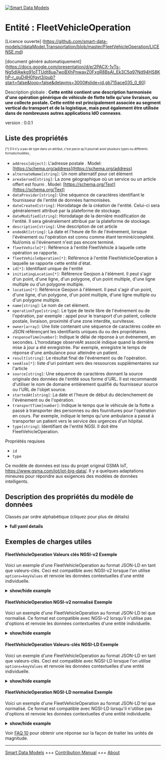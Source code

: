 <!-- 10-Header -->  
[![Smart Data Models](https://smartdatamodels.org/wp-content/uploads/2022/01/SmartDataModels_logo.png "Logo")](https://smartdatamodels.org)  
Entité : FleetVehicleOperation  
==============================<!-- /10-Header -->  
<!-- 15-License -->  
[Licence ouverte] (https://github.com/smart-data-models//dataModel.Transportation/blob/master/FleetVehicleOperation/LICENSE.md)  
[document généré automatiquement] (https://docs.google.com/presentation/d/e/2PACX-1vTs-Ng5dIAwkg91oTTUdt8ua7woBXhPnwavZ0FxgR8BsAI_Ek3C5q97Nd94HS8KhP-r_quD4H0fgyt3/pub?start=false&loop=false&delayms=3000#slide=id.gb715ace035_0_60)  
<!-- /15-License -->  
<!-- 20-Description -->  
Description globale : **Cette entité contient une description harmonisée d'une opération générique de véhicule de flotte telle qu'une livraison, ou une collecte postale. Cette entité est principalement associée au segment vertical du transport et de la logistique, mais peut également être utilisée dans de nombreuses autres applications IdO connexes**.  
version : 0.0.1  
<!-- /20-Description -->  
<!-- 30-PropertiesList -->  

## Liste des propriétés  

<sup><sub>[*] S'il n'y a pas de type dans un attribut, c'est parce qu'il pourrait avoir plusieurs types ou différents formats/modèles</sub></sup>.  
- `address[object]`: L'adresse postale  . Model: [https://schema.org/address](https://schema.org/address)- `alternateName[string]`: Un nom alternatif pour cet élément  - `areaServed[string]`: La zone géographique où un service ou un article offert est fourni  . Model: [https://schema.org/Text](https://schema.org/Text)- `dataProvider[string]`: Une séquence de caractères identifiant le fournisseur de l'entité de données harmonisées.  - `dateCreated[string]`: Horodatage de la création de l'entité. Celui-ci sera généralement attribué par la plateforme de stockage.  - `dateModified[string]`: Horodatage de la dernière modification de l'entité. Il sera généralement attribué par la plateforme de stockage.  - `description[string]`: Une description de cet article  - `endedAt[string]`: La date et l'heure de fin de l'événement, lorsque l'événement ou l'opération est connu comme étant terminé/complété. Nul/omis si l'événement n'est pas encore terminé.  - `fleetVehicle[*]`: Référence à l'entité FleetVehicle à laquelle cette opération se rapporte.  - `fleetVehicleOperation[*]`: Référence à l'entité FleetVehicleOperation à laquelle se rapporte cette entité d'état.  - `id[*]`: Identifiant unique de l'entité  - `initiatingLocation[*]`: Référence Geojson à l'élément. Il peut s'agir d'un point, d'une ligne, d'un polygone, d'un point multiple, d'une ligne multiple ou d'un polygone multiple.  - `location[*]`: Référence Geojson à l'élément. Il peut s'agir d'un point, d'une ligne, d'un polygone, d'un point multiple, d'une ligne multiple ou d'un polygone multiple.  - `name[string]`: Le nom de cet élément.  - `operationType[string]`: Le type de texte libre de l'événement ou de l'opération, par exemple : appel pour le transport d'un patient, collecte postale, livraison, proximité d'une zone interdite, survitesse.  - `owner[array]`: Une liste contenant une séquence de caractères codée en JSON référençant les identifiants uniques du ou des propriétaires.  - `responseTime[number]`: Indique le délai de réponse à un événement, en secondes. L'horodatage observéAt associé indique quand la dernière mise à jour a été enregistrée. Par exemple, enregistre le temps de réponse d'une ambulance pour atteindre un patient.  - `result[string]`: Le résultat final de l'événement ou de l'opération.  - `seeAlso[*]`: liste d'uri pointant vers des ressources supplémentaires sur l'article  - `source[string]`: Une séquence de caractères donnant la source originale des données de l'entité sous forme d'URL. Il est recommandé d'utiliser le nom de domaine entièrement qualifié du fournisseur source ou l'URL de l'objet source.  - `startedAt[string]`: La date et l'heure de début du déclenchement de l'événement ou de l'opération.  - `transportTime[number]`: Indique le temps que le véhicule de la flotte a passé à transporter des personnes ou des fournitures pour l'opération en cours. Par exemple, indique le temps qu'une ambulance a passé à transporter un patient vers le service des urgences d'un hôpital.  - `type[string]`: Identifiant de l'entité NGSI. Il doit être FleetVehicleOperation.  <!-- /30-PropertiesList -->  
<!-- 35-RequiredProperties -->  
Propriétés requises  
- `id`  - `type`  <!-- /35-RequiredProperties -->  
<!-- 40-RequiredProperties -->  
Ce modèle de données est issu du projet original GSMA IoT, https://www.gsma.com/iot/iot-big-data/. Il y a quelques adaptations mineures pour répondre aux exigences des modèles de données intelligents.  
<!-- /40-RequiredProperties -->  
<!-- 50-DataModelHeader -->  
## Description des propriétés du modèle de données  
Classés par ordre alphabétique (cliquez pour plus de détails)  
<!-- /50-DataModelHeader -->  
<!-- 60-ModelYaml -->  
<details><summary><strong>full yaml details</strong></summary>    
```yaml  
FleetVehicleOperation:    
  description: 'This entity contains a harmonised description of a generic fleet vehicle operation such as a delivery, or a postal collection. This entity is primarily associated with the vertical segment of the transport and logistics but may also be used many other related IoT applications.'    
  properties:    
    address:    
      description: 'The mailing address'    
      properties:    
        addressCountry:    
          description: 'Property. The country. For example, Spain. Model:''https://schema.org/addressCountry'''    
          type: string    
        addressLocality:    
          description: 'Property. The locality in which the street address is, and which is in the region. Model:''https://schema.org/addressLocality'''    
          type: string    
        addressRegion:    
          description: 'Property. The region in which the locality is, and which is in the country. Model:''https://schema.org/addressRegion'''    
          type: string    
        postOfficeBoxNumber:    
          description: 'Property. The post office box number for PO box addresses. For example, 03578. Model:''https://schema.org/postOfficeBoxNumber'''    
          type: string    
        postalCode:    
          description: 'Property. The postal code. For example, 24004. Model:''https://schema.org/https://schema.org/postalCode'''    
          type: string    
        streetAddress:    
          description: 'Property. The street address. Model:''https://schema.org/streetAddress'''    
          type: string    
      type: object    
      x-ngsi:    
        model: https://schema.org/address    
        type: Property    
    alternateName:    
      description: 'An alternative name for this item'    
      type: string    
      x-ngsi:    
        type: Property    
    areaServed:    
      description: 'The geographic area where a service or offered item is provided'    
      type: string    
      x-ngsi:    
        model: https://schema.org/Text    
        type: Property    
    dataProvider:    
      description: 'A sequence of characters identifying the provider of the harmonised data entity.'    
      type: string    
      x-ngsi:    
        type: Property    
    dateCreated:    
      description: 'Entity creation timestamp. This will usually be allocated by the storage platform.'    
      format: date-time    
      type: string    
      x-ngsi:    
        type: Property    
    dateModified:    
      description: 'Timestamp of the last modification of the entity. This will usually be allocated by the storage platform.'    
      format: date-time    
      type: string    
      x-ngsi:    
        type: Property    
    description:    
      description: 'A description of this item'    
      type: string    
      x-ngsi:    
        type: Property    
    endedAt:    
      description: 'The end date and time of the event when the event or operation is known to be over/complete. Null/omitted if not yet ended.'    
      format: date-time    
      type: string    
      x-ngsi:    
        type: Property    
    fleetVehicle:    
      anyOf:    
        - description: 'Property. Identifier format of any NGSI entity'    
          maxLength: 256    
          minLength: 1    
          pattern: ^[\w\-\.\{\}\$\+\*\[\]`|~^@!,:\\]+$    
          type: string    
        - description: 'Property. Identifier format of any NGSI entity'    
          format: uri    
          type: string    
      description: 'Reference to the FleetVehicle entity to which this operation relates.'    
      x-ngsi:    
        type: Relationship    
    fleetVehicleOperation:    
      anyOf:    
        - description: 'Property. Identifier format of any NGSI entity'    
          maxLength: 256    
          minLength: 1    
          pattern: ^[\w\-\.\{\}\$\+\*\[\]`|~^@!,:\\]+$    
          type: string    
        - description: 'Property. Identifier format of any NGSI entity'    
          format: uri    
          type: string    
      description: 'Reference to the FleetVehicleOperation entity to which this status entity relates.'    
      x-ngsi:    
        type: Relationship    
    id:    
      anyOf: &fleetvehicleoperation_-_properties_-_owner_-_items_-_anyof    
        - description: 'Property. Identifier format of any NGSI entity'    
          maxLength: 256    
          minLength: 1    
          pattern: ^[\w\-\.\{\}\$\+\*\[\]`|~^@!,:\\]+$    
          type: string    
        - description: 'Property. Identifier format of any NGSI entity'    
          format: uri    
          type: string    
      description: 'Unique identifier of the entity'    
      x-ngsi:    
        type: Property    
    initiatingLocation:    
      description: 'Geojson reference to the item. It can be Point, LineString, Polygon, MultiPoint, MultiLineString or MultiPolygon'    
      oneOf: &fleetvehicleoperation_-_properties_-_location_-_oneof    
        - description: 'GeoProperty. Geojson reference to the item. Point'    
          properties:    
            bbox:    
              items:    
                type: number    
              minItems: 4    
              type: array    
            coordinates:    
              items:    
                type: number    
              minItems: 2    
              type: array    
            type:    
              enum:    
                - Point    
              type: string    
          required:    
            - type    
            - coordinates    
          title: 'GeoJSON Point'    
          type: object    
        - description: 'GeoProperty. Geojson reference to the item. LineString'    
          properties:    
            bbox:    
              items:    
                type: number    
              minItems: 4    
              type: array    
            coordinates:    
              items:    
                items:    
                  type: number    
                minItems: 2    
                type: array    
              minItems: 2    
              type: array    
            type:    
              enum:    
                - LineString    
              type: string    
          required:    
            - type    
            - coordinates    
          title: 'GeoJSON LineString'    
          type: object    
        - description: 'GeoProperty. Geojson reference to the item. Polygon'    
          properties:    
            bbox:    
              items:    
                type: number    
              minItems: 4    
              type: array    
            coordinates:    
              items:    
                items:    
                  items:    
                    type: number    
                  minItems: 2    
                  type: array    
                minItems: 4    
                type: array    
              type: array    
            type:    
              enum:    
                - Polygon    
              type: string    
          required:    
            - type    
            - coordinates    
          title: 'GeoJSON Polygon'    
          type: object    
        - description: 'GeoProperty. Geojson reference to the item. MultiPoint'    
          properties:    
            bbox:    
              items:    
                type: number    
              minItems: 4    
              type: array    
            coordinates:    
              items:    
                items:    
                  type: number    
                minItems: 2    
                type: array    
              type: array    
            type:    
              enum:    
                - MultiPoint    
              type: string    
          required:    
            - type    
            - coordinates    
          title: 'GeoJSON MultiPoint'    
          type: object    
        - description: 'GeoProperty. Geojson reference to the item. MultiLineString'    
          properties:    
            bbox:    
              items:    
                type: number    
              minItems: 4    
              type: array    
            coordinates:    
              items:    
                items:    
                  items:    
                    type: number    
                  minItems: 2    
                  type: array    
                minItems: 2    
                type: array    
              type: array    
            type:    
              enum:    
                - MultiLineString    
              type: string    
          required:    
            - type    
            - coordinates    
          title: 'GeoJSON MultiLineString'    
          type: object    
        - description: 'GeoProperty. Geojson reference to the item. MultiLineString'    
          properties:    
            bbox:    
              items:    
                type: number    
              minItems: 4    
              type: array    
            coordinates:    
              items:    
                items:    
                  items:    
                    items:    
                      type: number    
                    minItems: 2    
                    type: array    
                  minItems: 4    
                  type: array    
                type: array    
              type: array    
            type:    
              enum:    
                - MultiPolygon    
              type: string    
          required:    
            - type    
            - coordinates    
          title: 'GeoJSON MultiPolygon'    
          type: object    
      x-ngsi:    
        type: GeoProperty    
    location:    
      description: 'Geojson reference to the item. It can be Point, LineString, Polygon, MultiPoint, MultiLineString or MultiPolygon'    
      oneOf: *fleetvehicleoperation_-_properties_-_location_-_oneof    
      x-ngsi:    
        type: GeoProperty    
    name:    
      description: 'The name of this item.'    
      type: string    
      x-ngsi:    
        type: Property    
    operationType:    
      description: 'The free text type of the event or operation e.g. e.g. Call for a patient transportation, postal collection, delivery, close to a restricted area, overspeed.'    
      type: string    
      x-ngsi:    
        type: Property    
    owner:    
      description: 'A List containing a JSON encoded sequence of characters referencing the unique Ids of the owner(s)'    
      items:    
        anyOf: *fleetvehicleoperation_-_properties_-_owner_-_items_-_anyof    
        description: 'Property. Unique identifier of the entity'    
      type: array    
      x-ngsi:    
        type: Property    
    responseTime:    
      description: 'Indicates the time to respond to an event, in seconds. The associated observedAt timestamp indicates when the last update was recorded. E.g. records the response time for an ambulance to reach to a patient'    
      type: number    
      x-ngsi:    
        type: Property    
        units: seconds    
    result:    
      description: 'The final result of the event or operation.'    
      type: string    
      x-ngsi:    
        type: Property    
    seeAlso:    
      description: 'list of uri pointing to additional resources about the item'    
      oneOf:    
        - items:    
            format: uri    
            type: string    
          minItems: 1    
          type: array    
        - format: uri    
          type: string    
      x-ngsi:    
        type: Property    
    source:    
      description: 'A sequence of characters giving the original source of the entity data as a URL. Recommended to be the fully qualified domain name of the source provider, or the URL to the source object.'    
      type: string    
      x-ngsi:    
        type: Property    
    startedAt:    
      description: 'The start date and time when the event or operation was triggered.'    
      format: date-time    
      type: string    
      x-ngsi:    
        type: Property    
    transportTime:    
      description: 'Indicates the time that the fleet vehicle has spent transporting people or supplies for the current operation. E.g. indicates the time an ambulance spent transporting a patient to a hospital emergency department.'    
      type: number    
      x-ngsi:    
        type: Property    
    type:    
      description: 'NGSI Entity identifier. It has to be FleetVehicleOperation'    
      enum:    
        - FleetVehicleOperation    
      type: string    
      x-ngsi:    
        type: Property    
  required:    
    - id    
    - type    
  type: object    
  x-derived-from: ""    
  x-disclaimer: 'Redistribution and use in source and binary forms, with or without modification, are permitted  provided that the license conditions are met. Copyleft (c) 2021 Contributors to Smart Data Models Program'    
  x-license-url: https://github.com/smart-data-models/dataModel.Transportation/blob/master/FleetVehicleOperation/LICENSE.md    
  x-model-schema: https://smart-data-models.github.io/dataModel.Transportation/FleetVehicleOperation/schema.json    
  x-model-tags: GSMA    
  x-version: 0.0.1    
```  
</details>    
<!-- /60-ModelYaml -->  
<!-- 70-MiddleNotes -->  
<!-- /70-MiddleNotes -->  
<!-- 80-Examples -->  
## Exemples de charges utiles  
#### FleetVehicleOperation Valeurs clés NGSI-v2 Exemple  
Voici un exemple d'une FleetVehicleOperation au format JSON-LD en tant que valeurs-clés. Ceci est compatible avec NGSI-v2 lorsque l'on utilise `options=keyValues` et renvoie les données contextuelles d'une entité individuelle.  
<details><summary><strong>show/hide example</strong></summary>    
```json  
{  
  "id": "urn:ngsi-ld:FleetVehicleOperation:8e876a60-5aa3-11e8-b350-d7b51a09fb6c",  
  "type": "FleetVehicleOperation",  
  "source": "https://source.example.com",  
  "dataProvider": "https://provider.example.com",  
  "fleetVehicle": "urn:ngsi-ld:FleetVehicle:84c6a3a8-5aa6-11e8-bedc-27e105edd16f",  
  "fleetVehicleStatus": "urn:ngsi-ld:FleetVehicleStatus:0284e0dc-5aa4-11e8-97e6-2351fc70c286",  
  "initiatingLocation": {  
    "type": "Point",  
    "coordinates": [  
      -104.99404,  
      39.75621  
    ]  
  },  
  "startedAt": "2016-08-22T10:18:16Z",  
  "endedAt": "2016-08-28T10:18:16Z",  
  "operationType": "Patient transportation",  
  "description": "An emergency transportation of a 3 year old boy",  
  "result": "Completed",  
  "responseTime": 2500,  
  "transportTime": 1220  
}  
```  
</details>  
#### FleetVehicleOperation NGSI-v2 normalisé Exemple  
Voici un exemple d'une FleetVehicleOperation au format JSON-LD tel que normalisé. Ce format est compatible avec NGSI-v2 lorsqu'il n'utilise pas d'options et renvoie les données contextuelles d'une entité individuelle.  
<details><summary><strong>show/hide example</strong></summary>    
```json  
{  
  "id": "urn:ngsi-ld:FleetVehicleOperation:8e876a60-5aa3-11e8-b350-d7b51a09fb6c",  
  "type": "FleetVehicleOperation",  
  "source": {  
    "type": "URL",  
    "value": "https://source.example.com"  
  },  
  "dataProvider": {  
    "type": "URL",  
    "value": "https://provider.example.com"  
  },  
  "fleetVehicle": {  
    "type": "Relationship",  
    "object": "urn:ngsi-ld:FleetVehicle:84c6a3a8-5aa6-11e8-bedc-27e105edd16f"  
  },  
  "fleetVehicleStatus": {  
    "type": "Relationship",  
    "object": "urn:ngsi-ld:FleetVehicleStatus:0284e0dc-5aa4-11e8-97e6-2351fc70c286"  
  },  
  "initiatingLocation": {  
    "type": "geo:json",  
    "value": {  
      "type": "Point",  
      "coordinates": [  
        -104.99404,  
        39.75621  
      ]  
    }  
  },  
  "startedAt": {  
    "type": "DateTime",  
    "value": "2016-08-22T10:18:16Z"  
  },  
  "endedAt": {  
    "type": "DateTime",  
    "@value": "2016-08-28T10:18:16Z"  
  },  
  "operationType": {  
    "type": "Text",  
    "value": "Patient transportation"  
  },  
  "description": {  
    "type": "Text",  
    "value": "An emergency transportation of a 3 year old boy"  
  },  
  "result": {  
    "type": "Property",  
    "value": "Completed"  
  },  
  "responseTime": {  
    "type": "Number",  
    "value": 2500  
  },  
  "transportTime": {  
    "type": "Number",  
    "value": 1220  
  }  
}  
```  
</details>  
#### FleetVehicleOperation Valeurs-clés NGSI-LD Exemple  
Voici un exemple d'une FleetVehicleOperation au format JSON-LD en tant que valeurs-clés. Ceci est compatible avec NGSI-LD lorsque l'on utilise `options=keyValues` et renvoie les données contextuelles d'une entité individuelle.  
<details><summary><strong>show/hide example</strong></summary>    
```json  
{  
    "id": "urn:ngsi-ld:FleetVehicleOperation:8e876a60-5aa3-11e8-b350-d7b51a09fb6c",  
    "type": "FleetVehicleOperation",  
    "dataProvider": "https://provider.example.com",  
    "description": "An emergency transportation of a 3 year old boy",  
    "endedAt": "2016-08-28T10:18:16Z",  
    "fleetVehicle": "urn:ngsi-ld:FleetVehicle:84c6a3a8-5aa6-11e8-bedc-27e105edd16f",  
    "fleetVehicleStatus": "urn:ngsi-ld:FleetVehicleStatus:0284e0dc-5aa4-11e8-97e6-2351fc70c286",  
    "initiatingLocation": {  
        "type": "Point",  
        "coordinates": [  
            -104.99404,  
            39.75621  
        ]  
    },  
    "operationType": "Patient transportation",  
    "responseTime": 2500,  
    "result": "Completed",  
    "source": "https://source.example.com",  
    "startedAt": "2016-08-22T10:18:16Z",  
    "transportTime": 1220,  
    "@context": [  
        "https://smart-data-models.github.io/dataModel.Transportation/FleetVehicleOperation/context.jsonld",  
        "https://raw.githubusercontent.com/smart-data-models/dataModel.Transportation/master/context.jsonld"  
    ]  
}  
```  
</details>  
#### FleetVehicleOperation NGSI-LD normalisé Exemple  
Voici un exemple d'une FleetVehicleOperation au format JSON-LD tel que normalisé. Ce format est compatible avec NGSI-LD lorsqu'il n'utilise pas d'options et renvoie les données contextuelles d'une entité individuelle.  
<details><summary><strong>show/hide example</strong></summary>    
```json  
{  
    "id": "urn:ngsi-ld:FleetVehicleOperation:8e876a60-5aa3-11e8-b350-d7b51a09fb6c",  
    "type": "FleetVehicleOperation",  
    "dataProvider": {  
        "type": "Property",  
        "value": "https://provider.example.com"  
    },  
    "description": {  
        "type": "Property",  
        "value": "An emergency transportation of a 3 year old boy"  
    },  
    "endedAt": {  
        "type": "Property",  
        "value": {  
            "@type": "DateTime",  
            "@value": "2016-08-28T10:18:16Z"  
        }  
    },  
    "fleetVehicle": {  
        "type": "Relationship",  
        "object": "urn:ngsi-ld:FleetVehicle:84c6a3a8-5aa6-11e8-bedc-27e105edd16f"  
    },  
    "fleetVehicleStatus": {  
        "type": "Relationship",  
        "object": "urn:ngsi-ld:FleetVehicleStatus:0284e0dc-5aa4-11e8-97e6-2351fc70c286"  
    },  
    "initiatingLocation": {  
        "type": "GeoProperty",  
        "value": {  
            "type": "Point",  
            "coordinates": [  
                -104.99404,  
                39.75621  
            ]  
        }  
    },  
    "operationType": {  
        "type": "Property",  
        "value": "Patient transportation"  
    },  
    "responseTime": {  
        "type": "Property",  
        "value": 2500,  
        "unitCode": "SEC",  
        "observedAt": "2016-08-28T10:18:16Z"  
    },  
    "result": {  
        "type": "Property",  
        "value": "Completed"  
    },  
    "source": {  
        "type": "Property",  
        "value": "https://source.example.com"  
    },  
    "startedAt": {  
        "type": "Property",  
        "value": {  
            "@type": "DateTime",  
            "@value": "2016-08-22T10:18:16Z"  
        }  
    },  
    "transportTime": {  
        "type": "Property",  
        "value": 1220,  
        "unitCode": "SEC",  
        "observedAt": "2016-08-28T10:18:16Z"  
    },  
    "@context": [  
        "https://smart-data-models.github.io/dataModel.Transportation/FleetVehicleOperation/context.jsonld",  
        "https://raw.githubusercontent.com/smart-data-models/dataModel.Transportation/master/context.jsonld"  
    ]  
}  
```  
</details><!-- /80-Examples -->  
<!-- 90-FooterNotes -->  
<!-- /90-FooterNotes -->  
<!-- 95-Units -->  
Voir [FAQ 10](https://smartdatamodels.org/index.php/faqs/) pour obtenir une réponse sur la façon de traiter les unités de magnitude.  
<!-- /95-Units -->  
<!-- 97-LastFooter -->  
---  
[Smart Data Models](https://smartdatamodels.org) +++ [Contribution Manual](https://bit.ly/contribution_manual) +++ [About](https://bit.ly/Introduction_SDM)<!-- /97-LastFooter -->  
